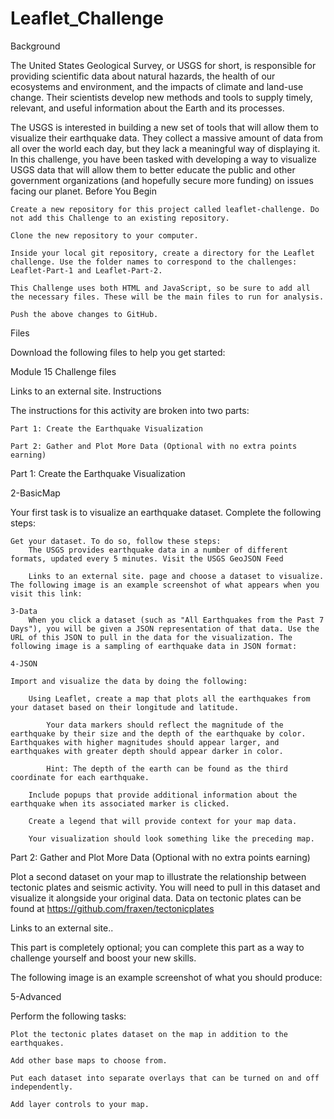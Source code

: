 # Leaflet_Challenge
Background

The United States Geological Survey, or USGS for short, is responsible for providing scientific data about natural hazards, the health of our ecosystems and environment, and the impacts of climate and land-use change. Their scientists develop new methods and tools to supply timely, relevant, and useful information about the Earth and its processes.

The USGS is interested in building a new set of tools that will allow them to visualize their earthquake data. They collect a massive amount of data from all over the world each day, but they lack a meaningful way of displaying it. In this challenge, you have been tasked with developing a way to visualize USGS data that will allow them to better educate the public and other government organizations (and hopefully secure more funding) on issues facing our planet.
Before You Begin

    Create a new repository for this project called leaflet-challenge. Do not add this Challenge to an existing repository.

    Clone the new repository to your computer.

    Inside your local git repository, create a directory for the Leaflet challenge. Use the folder names to correspond to the challenges: Leaflet-Part-1 and Leaflet-Part-2.

    This Challenge uses both HTML and JavaScript, so be sure to add all the necessary files. These will be the main files to run for analysis.

    Push the above changes to GitHub.

Files

Download the following files to help you get started:

Module 15 Challenge files

Links to an external site.
Instructions

The instructions for this activity are broken into two parts:

    Part 1: Create the Earthquake Visualization

    Part 2: Gather and Plot More Data (Optional with no extra points earning)

Part 1: Create the Earthquake Visualization

2-BasicMap

Your first task is to visualize an earthquake dataset. Complete the following steps:

    Get your dataset. To do so, follow these steps:
        The USGS provides earthquake data in a number of different formats, updated every 5 minutes. Visit the USGS GeoJSON Feed 

        Links to an external site. page and choose a dataset to visualize. The following image is an example screenshot of what appears when you visit this link:

    3-Data
        When you click a dataset (such as "All Earthquakes from the Past 7 Days"), you will be given a JSON representation of that data. Use the URL of this JSON to pull in the data for the visualization. The following image is a sampling of earthquake data in JSON format:

    4-JSON

    Import and visualize the data by doing the following:

        Using Leaflet, create a map that plots all the earthquakes from your dataset based on their longitude and latitude.

            Your data markers should reflect the magnitude of the earthquake by their size and the depth of the earthquake by color. Earthquakes with higher magnitudes should appear larger, and earthquakes with greater depth should appear darker in color.

            Hint: The depth of the earth can be found as the third coordinate for each earthquake.

        Include popups that provide additional information about the earthquake when its associated marker is clicked.

        Create a legend that will provide context for your map data.

        Your visualization should look something like the preceding map.

Part 2: Gather and Plot More Data (Optional with no extra points earning)

Plot a second dataset on your map to illustrate the relationship between tectonic plates and seismic activity. You will need to pull in this dataset and visualize it alongside your original data. Data on tectonic plates can be found at https://github.com/fraxen/tectonicplates

Links to an external site..

This part is completely optional; you can complete this part as a way to challenge yourself and boost your new skills.

The following image is an example screenshot of what you should produce:

5-Advanced

Perform the following tasks:

    Plot the tectonic plates dataset on the map in addition to the earthquakes.

    Add other base maps to choose from.

    Put each dataset into separate overlays that can be turned on and off independently.

    Add layer controls to your map.




